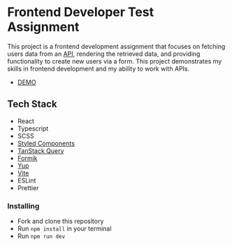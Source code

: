 # Frontend Developer Test Assignment

This project is a frontend development assignment that focuses on fetching users data from an [API](https://apidocs.abz.dev/test_assignment_for_frontend_developer_api_documentation), rendering the retrieved data, and providing functionality to create new users via a form. This project demonstrates my skills in frontend development and my ability to work with APIs.

- [DEMO](https://polite-moxie-19a61a.netlify.app/)

## Tech Stack

- React
- Typescript
- SCSS
- [Styled Components](https://styled-components.com/)
- [TanStack Query](https://tanstack.com/query/latest)
- [Formik](https://formik.org/)
- [Yup](https://github.com/jquense/yup)
- [Vite](https://vitejs.dev/)
- ESLint
- Prettier

### Installing

- Fork and clone this repository
- Run `npm install` in your terminal
- Run `npm run dev`
